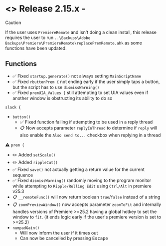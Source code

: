 # <> Release 2.15.x - 

> [!Caution]
> If the user uses `PremiereRemote` and isn't doing a clean install, this release requires the user to run `..\Backups\Adobe Backups\Premiere\PremiereRemote\replacePremRemote.ahk` as some functions have been updated.

## Functions
- ✅ Fixed `startup.generate()` not always setting `MainScriptName`
- ✅ Fixed `rbuttonPrem {` not ending early if the user simply taps a button, but the script has to use `dismissWarning()`
- ✅ Fixed `premUIA_Values {` still attempting to set UIA values even if another window is obstructing its ability to do so

`slack {`
- `button()`
    - ✅ Fixed function failing if attempting to be used in a reply thread
    - 📋 Now accepts parameter `replyInThread` to determine if `reply` will also enable the `Also send to...` checkbox when replying in a thread

⚠️ `prem {`
- ✏️ Added `setScale()`
- ✏️ Added `rippleCut()`
- ✅ Fixed `save()` not actually getting a return value for the current sequence
- ✅ Fixed `dismissWarning()` randomly moving to the program monitor while attempting to `Ripple/Rolling Edit` using `Ctrl/Alt` in premiere v25.3
- 📋 `__remoteFunc()` will now return boolean `true`/`false` instead of a string
- 📋 `zoomPreviewWindow()` now accepts parameter `zoomToFit` and internally handles versions of Premiere >=25.2 having a global hotkey to set the window to `fit`. (it ends logic early if the user's premiere version is set to >=25.2)
- `numpadGain()`
    - Will now inform the user if it times out
    - Can now be cancelled by pressing <kbd>Escape</kbd>
